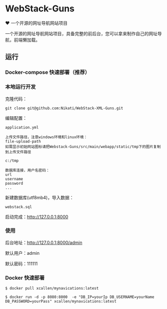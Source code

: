 # WebStack-Guns
 ❤️ 一个开源的网址导航网站项目

一个开源的网址导航网站项目，具备完整的前后台，您可以拿来制作自己的网址导航，前端懒加载。

## 运行

### Docker-compose 快速部署（推荐）



### 本地运行开发
克隆代码：

```shell
git clone git@github.com:Nikati/WebStack-XML-Guns.git
```

编辑配置：

```
application.yml
```

```
上传文件路径，注意windows环境和linux环境：
file-upload-path
如需显示初始网站图标请把Webstack-Guns/src/main/webapp/static/tmp下的图片复制到上传文件路径
```

```
c:/tmp

数据库连接，用户名密码：
url
username
password
...
```

新建数据库(utf8mb4)，导入数据：

```shell
webstack.sql
```

启动完成：http://127.0.0.1:8000

### 使用

后台地址：http://127.0.0.1:8000/admin

默认用户：admin

默认密码：111111

### Docker 快速部署
```shell
$ docker pull xcallen/mynavications:latest

$ docker run -d -p 8080:8000  -e "DB_IP=yourIp DB_USERNAME=yourName DB_PASSWORD=yourPass" xcallen/mynavications:latest
```




